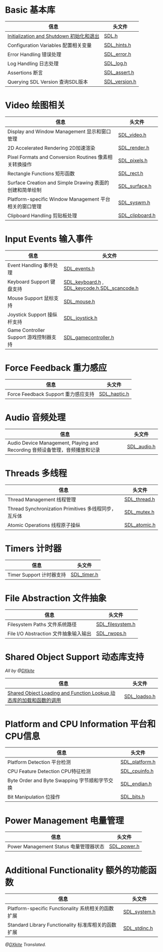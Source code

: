 # Basic 基本库

| 信息|头文件|
|-----------------------|-------------------------|
|[Initialization and Shutdown 初始化和退出](Init.md)| [SDL.h](http://hg.libsdl.org/SDL/file/default/include/SDL.h)   |
| Configuration Variables 配置相关变量 | [SDL_hints.h](http://hg.libsdl.org/SDL/file/default/include/SDL_hints.h)|
| Error Handling 错误处理   |   [SDL_error.h](http://hg.libsdl.org/SDL/file/default/include/SDL_error.h)     |
| Log Handling 日志处理     | [SDL_log.h](http://hg.libsdl.org/SDL/file/default/include/SDL_log.h)         |
| Assertions 断言           | [SDL_assert.h](http://hg.libsdl.org/SDL/file/default/include/SDL_assert.h)       |
| Querying SDL Version 查询SDL版本 | [SDL_version.h](http://hg.libsdl.org/SDL/file/default/include/SDL_version.h)|


# Video 绘图相关
| 信息|头文件|
|-----------------------|-------------------------|
| Display and Window Management 显示和窗口管理     |[SDL_video.h](http://hg.libsdl.org/SDL/file/default/include/SDL_video.h)|
| 2D Accelerated Rendering 2D加速渲染   |[SDL_render.h](http://hg.libsdl.org/SDL/file/default/include/SDL_render.h) |
|Pixel Formats and Conversion Routines 像素相关转换操作|[SDL_pixels.h](http://hg.libsdl.org/SDL/file/default/include/SDL_pixels.h)|
| Rectangle Functions 矩形函数 |[SDL_rect.h](http://hg.libsdl.org/SDL/file/default/include/SDL_rect.h)|
| Surface Creation and Simple Drawing 表面的创建和简单绘制 | [SDL_surface.h](http://hg.libsdl.org/SDL/file/default/include/SDL_surface.h) |
| Platform-specific Window Management 平台相关的窗口管理 | [SDL_syswm.h](http://hg.libsdl.org/SDL/file/default/include/SDL_syswm.h)|
| Clipboard Handling 剪贴板处理 | [SDL_clipboard.h](http://hg.libsdl.org/SDL/file/default/include/SDL_clipboard.h) |

# Input Events 输入事件
| 信息|头文件|
|-----------------------|-------------------------|
| Event Handling 事件处理 | [SDL_events.h](http://hg.libsdl.org/SDL/file/default/include/SDL_events.h) |
| Keyboard Support 键盘支持 | [SDL_keyboard.h](http://hg.libsdl.org/SDL/file/default/include/SDL_keyboard.h) , [SDL_keycode.h](http://hg.libsdl.org/SDL/file/default/include/SDL_keycode.h),[SDL_scancode.h](http://hg.libsdl.org/SDL/file/default/include/SDL_scancode.h) |
| Mouse Support 鼠标支持    | [SDL_mouse.h](http://hg.libsdl.org/SDL/file/default/include/SDL_mouse.h) |
| Joystick Support 操纵杆支持 | [SDL_joystick.h](http://hg.libsdl.org/SDL/file/default/include/SDL_joystick.h) |
| Game Controller Support 游戏控制器支持 | [SDL_gamecontroller.h](http://hg.libsdl.org/SDL/file/default/include/SDL_gamecontroller.h)| 

# Force Feedback 重力感应
| 信息|头文件|
|-----------------------|-------------------------|
| Force Feedback Support 重力感应支持 | [SDL_haptic.h](http://hg.libsdl.org/SDL/file/default/include/SDL_haptic.h) |

# Audio 音频处理
| 信息|头文件|
|-----------------------|-------------------------|
| Audio Device Management, Playing and Recording 音频设备管理，音频播放和记录 | [SDL_audio.h](http://hg.libsdl.org/SDL/file/default/include/SDL_audio.h) |

# Threads 多线程

| 信息|头文件|
|-----------------------|-------------------------|
| Thread Management 线程管理 | [SDL_thread.h](http://hg.libsdl.org/SDL/file/default/include/SDL_thread.h) |
| Thread Synchronization Primitives 多线程同步，互斥体 | [SDL_mutex.h](http://hg.libsdl.org/SDL/file/default/include/SDL_mutex.h) |
| Atomic Operations 线程原子操纵 | [SDL_atomic.h](http://hg.libsdl.org/SDL/file/default/include/SDL_atomic.h)  |

# Timers 计时器
| 信息|头文件|
|-----------------------|-------------------------|
| Timer Support 计时器支持 | [SDL_timer.h](http://hg.libsdl.org/SDL/file/default/include/SDL_timer.h)|

# File Abstraction 文件抽象
| 信息|头文件|
|-----------------------|-------------------------|
| Filesystem Paths 文件系统路径 | [SDL_filesystem.h](http://hg.libsdl.org/SDL/file/default/include/SDL_filesystem.h) |
| File I/O Abstraction 文件抽象输入输出 |[SDL_rwops.h](http://hg.libsdl.org/SDL/file/default/include/SDL_rwops.h)|

# Shared Object Support 动态库支持 
*All by @[DXkite](https://github.com/DXkite)*

| 信息|头文件|
|-----------------------|-------------------------|
| [Shared Object Loading and Function Lookup 动态库的加载和函数的调用](SharedObject.md)| [SDL_loadso.h](http://hg.libsdl.org/SDL/file/default/include/SDL_loadso.h) |


# Platform and CPU Information 平台和CPU信息

| 信息|头文件|
|-----------------------|-------------------------|
| Platform Detection 平台检测 |[SDL_platform.h](http://hg.libsdl.org/SDL/file/default/include/SDL_platform.h)|
| CPU Feature Detection CPU特征检测 | [SDL_cpuinfo.h](http://hg.libsdl.org/SDL/file/default/include/SDL_cpuinfo.h) |
| Byte Order and Byte Swapping 字节顺和字节交换 |[SDL_endian.h](http://hg.libsdl.org/SDL/file/default/include/SDL_endian.h) |
| Bit Manipulation 位操作 |[SDL_bits.h](http://hg.libsdl.org/SDL/file/default/include/SDL_bits.h) |

# Power Management 电量管理
| 信息|头文件|
|-----------------------|-------------------------|
| Power Management Status 电量管理器状态 | [SDL_power.h](http://hg.libsdl.org/SDL/file/default/include/SDL_power.h) |

# Additional Functionality 额外的功能函数 
| 信息|头文件|
|-----------------------|-------------------------|
| Platform-specific Functionality 系统相关的函数扩展 | [SDL_system.h](http://hg.libsdl.org/SDL/file/default/include/SDL_system.h) |
| Standard Library Functionality 标准库相关的函数扩展 |[SDL_stdinc.h](http://hg.libsdl.org/SDL/file/default/include/SDL_stdinc.h) |

*@[DXkite](https://github.com/DXkite) Translated.*
